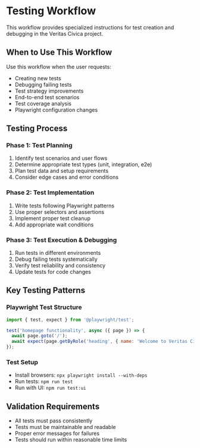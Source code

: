 # Testing Workflow

This workflow provides specialized instructions for test creation and debugging in the Veritas Civica project.

## When to Use This Workflow

Use this workflow when the user requests:
- Creating new tests
- Debugging failing tests
- Test strategy improvements
- End-to-end test scenarios
- Test coverage analysis
- Playwright configuration changes

## Testing Process

### Phase 1: Test Planning
1. Identify test scenarios and user flows
2. Determine appropriate test types (unit, integration, e2e)
3. Plan test data and setup requirements
4. Consider edge cases and error conditions

### Phase 2: Test Implementation
1. Write tests following Playwright patterns
2. Use proper selectors and assertions
3. Implement proper test cleanup
4. Add appropriate wait conditions

### Phase 3: Test Execution & Debugging
1. Run tests in different environments
2. Debug failing tests systematically
3. Verify test reliability and consistency
4. Update tests for code changes

## Key Testing Patterns

### Playwright Test Structure
```javascript
import { test, expect } from '@playwright/test';

test('homepage functionality', async ({ page }) => {
  await page.goto('/');
  await expect(page.getByRole('heading', { name: 'Welcome to Veritas Civica' })).toBeVisible();
});
```

### Test Setup
- Install browsers: `npx playwright install --with-deps`
- Run tests: `npm run test`
- Run with UI: `npm run test:ui`

## Validation Requirements
- All tests must pass consistently
- Tests must be maintainable and readable
- Proper error messages for failures
- Tests should run within reasonable time limits